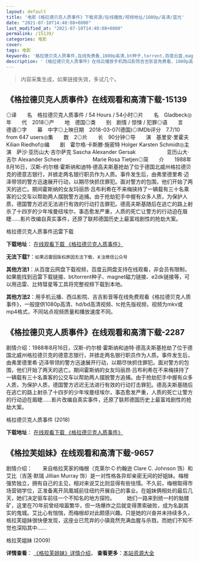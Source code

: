 ```yaml
---
layout: default
title: '电影《格拉德贝克人质事件》下载资源/在线播放/视频地址/1080p/高清/蓝光'
date: "2021-07-10T14:40:08+0800"
last_modified_at: "2021-07-10T14:40:08+0800"
permalink: /15139/
categories: 电影
cover:
tags: 电影
keywords: '格拉德贝克人质事件,在线免费看,1080p高清,bt种子,torrent,百度云盘,magnet,磁力链,迅雷下载资源'
description: '《格拉德贝克人质事件》在线云播放手机西瓜影院吉吉影音免费看，1080p高清bd/hd未删减完整版和tc抢先枪版，mkv/mp4格式，附带bt/torrent种子、magnet/磁力链、百度云盘、网盘资源迅雷下载链接'
---
```


>内容采集生成，如果链接失效，多试几个。


## 《格拉德贝克人质事件》在线观看和高清下载-15139

◎译　　名　格拉德贝克人质事件 / 54 Hours / 54小时◎片　　名　Gladbeck◎年　　代　2018◎产　　地　德国◎类　　别　剧情 / 惊悚 / 犯罪◎语　　言　德语◎字　　幕　中字◎上映日期　2018-03-07(德国)◎IMDb评分　7.7/10 from 647 users◎集　　数　2◎片　　长　90分钟◎导　　演　基里安·里霍夫 Kilian Riedhof◎编　　剧　霍尔格·卡斯滕·施密特 Holger Karsten Schmidt◎主　　演　萨沙·亚历山大·吉尔萨克 Sascha Alexander Gersak　　　　　　亚历山大·吉尔 Alexander Scheer　　　　　　Marie Rosa Tietjen◎简　　介　　1988年8月16日，汉斯-约尔根·霍斯纳和迪特·德高夫斯基抢劫了位于德国北威州格拉德贝克的德意志银行，并掳走两名银行职员作为人质。事件发生后，由弗里德里希·迈泽带领的警方迅速展开行动，以期尽快抓住罪犯。面对警方的包围，他们开始了两天的逃亡。期间霍斯纳的女友玛丽昂·吕布利希在不来梅挟持了一辆载有三十名乘客的公交车以帮助两人摆脱警方追捕。由于抢劫犯手中握有众多人质，为保护人质，德国警方迟迟无法进行有效的行动打击罪犯。德高夫斯基随后在逃亡的路上射杀了十四岁的少年埃曼纽埃尔，事态愈发严重，人质的死亡让警方的行动迫在眉睫……影片改编自真实事件，还原了联邦德国历史上最富戏剧性的抢劫大案。


格拉德贝克人质事件迅雷下载

**下载地址**： [在线观看下载 《格拉德贝克人质事件》](https://www.993dy.com//vod-detail-id-34213.html) 


**无法下载?**：`如果迅雷因版权原因无法下载，关注微信公众号 `

**其他方法1**：从百度云网盘下载视频，百度云网盘支持在线观看，非会员有限制，如果能找到迅雷下载链接、bt/torrent种子、magnet磁力链接、e2dk链接等，可以用迅雷、比特彗星等工具将完整视频下载到本地。

**其他方法2**：用手机云播、西瓜影院、吉吉影音等在线免费观看《格拉德贝克人质事件》，一般提供1080p高清、hd/bd高清视频、tc抢先版视频，视频为mkv或mp4格式，不同站点视频质量和播放速度不同。


## 《格拉德贝克人质事件》在线观看和高清下载-2287

剧情介绍：1988年8月16日，汉斯-约尔根·霍斯纳和迪特·德高夫斯基抢劫了位于德国北威州格拉德贝克的德意志银行，并掳走两名银行职员作为人质。事件发生后，由弗里德里希·迈泽带领的警方迅速展开行动，以期尽快抓住罪犯。面对警方的包围，他们开始了两天的逃亡。期间霍斯纳的女友玛丽昂·吕布利希在不来梅挟持了一辆载有三十名乘客的公交车以帮助两人摆脱警方追捕。由于抢劫犯手中握有众多人质，为保护人质，德国警方迟迟无法进行有效的行动打击罪犯。德高夫斯基随后在逃亡的路上射杀了十四岁的少年埃曼纽埃尔，事态愈发严重，人质的死亡让警方的行动迫在眉睫……影片改编自真实事件，还原了联邦德国历史上最富戏剧性的抢劫大案。


格拉德贝克人质事件 (2018)

**下载地址**： [在线观看下载 《格拉德贝克人质事件》](https://www.btbtdy.me/btdy/dy14249.html) 


## 《格拉芙姐妹》在线观看和高清下载-9657

剧情介绍：　　来自格拉芙家的梅根（克莱尔·C·约翰逊 Clare C. Johnson 饰）和艾比（吉莲·默瑞 Jillian Murray 饰）是一对性格各异却亲密无间的好姐妹。梅根强势独立，拥有自己的主见，相对来说艾比则显得有些怯懦。不久前，梅根取得市场营销学位，正准备离开凤凰城前往纽约开展自己的事业。在姐妹俩相处的最后几天，她们决定驱车前往一个不知名的地方探险。 　　她们一路来到统一村的骷髅矿，这里在70年前曾经喧嚣繁华，但一场爆炸之后就变得萧索破败，成为名副其实的鬼城。艾比心有惴惴，而梅根却对此颇感兴趣。只是她的兴奋并未持续多久，格拉芙姐妹很快便发现，这座业已荒弃的小镇竟然充满血腥与杀戮，而她们不知不觉也深陷其中……


格拉芙姐妹 (2009)

**详情查看**： [《格拉芙姐妹》详情介绍](/movie/9657/)， **查看更多**：[本站资源大全](/movie/t/all/)

